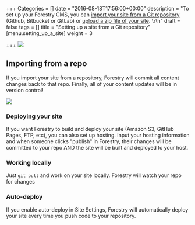 +++
Categories = []
date = "2016-08-18T17:56:00+00:00"
description = "To set up your Forestry CMS, you can [import your site from a Git repository](/docs/setting-up-a-site/setting-up-a-site-from-a-git-repository/) (Github, Bitbucket or GitLab) or [upload a zip file of your site](/docs/setting-up-a-site/uploading-a-zip-file/).  \r\n"
draft = false
tags = []
title = "Setting up a site from a Git repository"
[menu.setting_up_a_site]
weight = 3

+++
<img src="/docs/forestryio/images/Screen Shot 2016-08-18 at 10.48.54 AM.png" class="large center">

## Importing from a repo
If you import your site from a repository, Forestry will commit all content changes back to that repo.  Finally, all of your content updates will be in version control! 

![](/docs/forestryio/images/github-content-version-control-jekyll-hugo.png)

### Deploying your site
If you want Forestry to build and deploy your site (Amazon S3, GitHub Pages, FTP, etc), you can also set up hosting. Input your hosting information and when someone clicks "publish" in Forestry, their changes will be committed to your repo AND the site will be built and deployed to your host. 

### Working locally 
Just <code>git pull</code> and work on your site locally. Forestry will watch your repo for changes

### Auto-deploy
If you enable auto-deploy in Site Settings, Forestry will automatically deploy your site every time you push code to your repository.